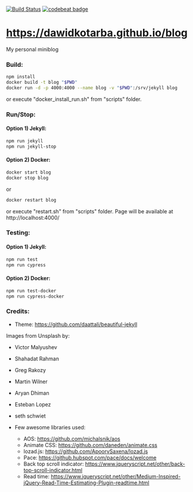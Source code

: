 [![Build Status](https://travis-ci.org/dawidkotarba/blog.svg?branch=master)](https://travis-ci.org/dawidkotarba/blog)
[![codebeat badge](https://codebeat.co/badges/f7bad784-7732-4cd8-a27f-de09ad3f49f9)](https://codebeat.co/projects/github-com-dawidkotarba-blog-gh-pages)

# https://dawidkotarba.github.io/blog
My personal miniblog

### Build:
```bash
npm install
docker build -t blog "$PWD"
docker run -d -p 4000:4000 --name blog -v "$PWD":/srv/jekyll blog
```

or execute "docker_install_run.sh" from "scripts" folder.

### Run/Stop:

#### Option 1) Jekyll:
```bash
npm run jekyll
npm run jekyll-stop
```

#### Option 2) Docker:
```bash
docker start blog
docker stop blog
```
or
```bash
docker restart blog
```

or execute "restart.sh" from "scripts" folder.
Page will be available at http://localhost:4000/

### Testing:

#### Option 1) Jekyll:
```bash
npm run test
npm run cypress

```

#### Option 2) Docker:
```bash
npm run test-docker
npm run cypress-docker
```

### Credits:
- Theme: https://github.com/daattali/beautiful-jekyll

Images from Unsplash by:
- Victor Malyushev
- Shahadat Rahman
- Greg Rakozy
- Martin Wilner
- Aryan Dhiman
- Esteban Lopez
- seth schwiet

- Few awesome libraries used:
    - AOS: https://github.com/michalsnik/aos
    - Animate CSS: https://github.com/daneden/animate.css
    - lozad.js: https://github.com/ApoorvSaxena/lozad.js
    - Pace: https://github.hubspot.com/pace/docs/welcome
    - Back top scroll indicator: https://www.jqueryscript.net/other/back-top-scroll-indicator.html
    - Read time: https://www.jqueryscript.net/other/Medium-Inspired-jQuery-Read-Time-Estimating-Plugin-readtime.html